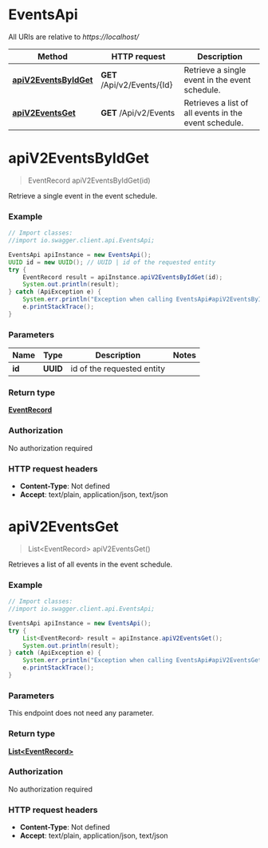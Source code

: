 # EventsApi

All URIs are relative to *https://localhost/*

Method | HTTP request | Description
------------- | ------------- | -------------
[**apiV2EventsByIdGet**](EventsApi.md#apiV2EventsByIdGet) | **GET** /Api/v2/Events/{Id} | Retrieve a single event in the event schedule.
[**apiV2EventsGet**](EventsApi.md#apiV2EventsGet) | **GET** /Api/v2/Events | Retrieves a list of all events in the event schedule.


<a name="apiV2EventsByIdGet"></a>
# **apiV2EventsByIdGet**
> EventRecord apiV2EventsByIdGet(id)

Retrieve a single event in the event schedule.

### Example
```java
// Import classes:
//import io.swagger.client.api.EventsApi;

EventsApi apiInstance = new EventsApi();
UUID id = new UUID(); // UUID | id of the requested entity
try {
    EventRecord result = apiInstance.apiV2EventsByIdGet(id);
    System.out.println(result);
} catch (ApiException e) {
    System.err.println("Exception when calling EventsApi#apiV2EventsByIdGet");
    e.printStackTrace();
}
```

### Parameters

Name | Type | Description  | Notes
------------- | ------------- | ------------- | -------------
 **id** | **UUID**| id of the requested entity |

### Return type

[**EventRecord**](EventRecord.md)

### Authorization

No authorization required

### HTTP request headers

 - **Content-Type**: Not defined
 - **Accept**: text/plain, application/json, text/json

<a name="apiV2EventsGet"></a>
# **apiV2EventsGet**
> List&lt;EventRecord&gt; apiV2EventsGet()

Retrieves a list of all events in the event schedule.

### Example
```java
// Import classes:
//import io.swagger.client.api.EventsApi;

EventsApi apiInstance = new EventsApi();
try {
    List<EventRecord> result = apiInstance.apiV2EventsGet();
    System.out.println(result);
} catch (ApiException e) {
    System.err.println("Exception when calling EventsApi#apiV2EventsGet");
    e.printStackTrace();
}
```

### Parameters
This endpoint does not need any parameter.

### Return type

[**List&lt;EventRecord&gt;**](EventRecord.md)

### Authorization

No authorization required

### HTTP request headers

 - **Content-Type**: Not defined
 - **Accept**: text/plain, application/json, text/json


